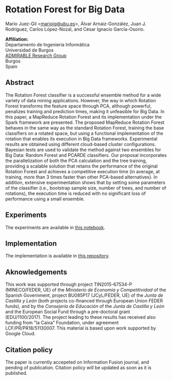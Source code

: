 # Rotation Forest for Big Data

Mario Juez-Gil <<mariojg@ubu.es>>, Álvar Arnaiz-González, Juan J. Rodríguez, Carlos López-Nozal, and César Ignacio García-Osorio.

**Affiliation:**\
Departamento de Ingeniería Informática\
Universidad de Burgos\
[ADMIRABLE Research Group](http://admirable-ubu.es/)\
Burgos\
Spain

## Abstract

The Rotation Forest classifier is a successful ensemble method for a wide variety of data mining applications. However, the way in which Rotation Forest transforms the feature space through PCA, although powerful, penalizes training and prediction times, making it unfeasible for Big Data. In this paper, a MapReduce Rotation Forest and its implementation under the Spark framework are presented. The proposed MapReduce Rotation Forest behaves in the same way as the standard Rotation Forest, training the base classifiers on a rotated space, but using a functional implementation of the rotation that enables its execution in Big Data frameworks. Experimental results are obtained using different cloud-based cluster configurations. 
Bayesian tests are used to validate the method against two ensembles for Big Data: Random Forest and PCARDE classifiers. Our proposal incorporates the parallelization of both the PCA calculation and the tree training, providing a scalable solution that retains the performance of the original Rotation Forest and achieves a competitive execution time (in average, at training, more than 3 times faster than other PCA-based alternatives). In addition, extensive experimentation shows that by setting some parameters of the classifier (i.e., bootstrap sample size, number of trees, and number of rotations), the execution time is reduced with no significant loss of performance using a small ensemble.

## Experiments

The experiments are available in [this notebook](experiments.ipynb).

## Implementation

The implementation is available in [this repository](https://github.com/mjuez/rotation-forest-bd).

## Aknowledgements

This work was supported through project TIN2015-67534-P (MINECO/FEDER, UE) of the *Ministerio de Economía y Competitividad* of the Spanish Government, project BU085P17 (JCyL/FEDER, UE) of the *Junta de Castilla y León* (both projects co-financed through European Union FEDER funds), and by the *Consejería de Educación* of the *Junta de Castilla y León* and the European Social Fund through a pre-doctoral grant (EDU/1100/2017). The project leading to these results has received also funding from "la Caixa" Foundation, under agreement LCF/PR/PR18/51130007. This material is based upon work supported by Google Cloud.

## Citation policy

The paper is currently accepeted on Information Fusion journal, and pending of publication. Citation policy will be updated as soon as it is published.